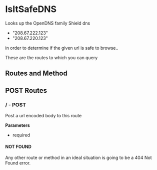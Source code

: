 # IsItSafeDNS

Looks up the OpenDNS family Shield dns

* "208.67.222.123"
* "208.67.220.123"

in order to determine if the given url is safe to browse..

These are the routes to which you can query

## Routes and Method

## POST Routes
### / - POST
Post a url encoded body to this route

**Parameters**
* required


#### NOT FOUND
Any other route or method in an ideal situation is going to be a 404 Not Found
error.

